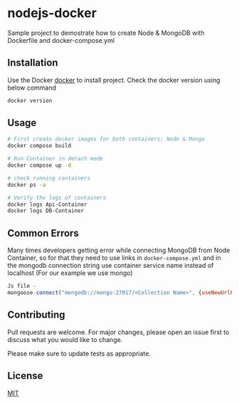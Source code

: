 # nodejs-docker

Sample project to demostrate how to create Node & MongoDB with Dockerfile and docker-compose.yml 


## Installation

Use the Docker [docker](https://docs.docker.com/compose/gettingstarted/) to install project. Check the docker version using below command

```bash
docker version
```

## Usage

```bash
# First create docker images for both containers: Node & Mongo
docker compose build

# Run Container in detach mode
docker compose up -d

# check running containers
docker ps -a

# Verify the logs of containers
docker logs Api-Container
docker logs DB-Container
```

## Common Errors

Many times developers getting error while connecting MongoDB from Node Container, so for that they need to use links in ```docker-compose.yml``` and in the mongodb connection string use container service name instead of localhost (For our example we use mongo) 

```Javascript
Js file - 
mongoose.connect("mongodb://mongo:27017/<Collection Name>", {useNewUrlParser: true});
``` 

## Contributing

Pull requests are welcome. For major changes, please open an issue first
to discuss what you would like to change.

Please make sure to update tests as appropriate.

## License

[MIT](https://choosealicense.com/licenses/mit/)
